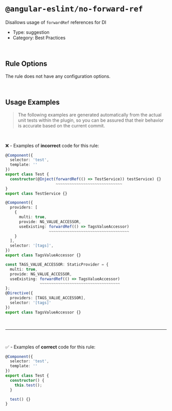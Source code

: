 <!--

  DO NOT EDIT.

  This markdown file was autogenerated using a mixture of the following files as the source of truth for its data:
  - ../../src/rules/no-forward-ref.ts
  - ../../tests/rules/no-forward-ref/cases.ts

  In order to update this file, it is therefore those files which need to be updated, as well as potentially the generator script:
  - ../../../../tools/scripts/generate-rule-docs.ts

-->

# `@angular-eslint/no-forward-ref`

Disallows usage of `forwardRef` references for DI

- Type: suggestion
- Category: Best Practices

<br>

## Rule Options

The rule does not have any configuration options.

<br>

## Usage Examples

> The following examples are generated automatically from the actual unit tests within the plugin, so you can be assured that their behavior is accurate based on the current commit.

<br>

❌ - Examples of **incorrect** code for this rule:

```ts
@Component({
  selector: 'test',
  template: ''
})
export class Test {
  constructor(@Inject(forwardRef(() => TestService)) testService) {}
                      ~~~~~~~~~~~~~~~~~~~~~~~~~~~~~
}
export class TestService {}
```

```ts
@Component({
  providers: [
    {
      multi: true,
      provide: NG_VALUE_ACCESSOR,
      useExisting: forwardRef(() => TagsValueAccessor)
                   ~~~~~~~~~~~~~~~~~~~~~~~~~~~~~~~~~~~
    }
  ],
  selector: '[tags]',
})
export class TagsValueAccessor {}
```

```ts
const TAGS_VALUE_ACCESSOR: StaticProvider = {
  multi: true,
  provide: NG_VALUE_ACCESSOR,
  useExisting: forwardRef(() => TagsValueAccessor)
               ~~~~~~~~~~~~~~~~~~~~~~~~~~~~~~~~~~~
};
@Directive({
  providers: [TAGS_VALUE_ACCESSOR],
  selector: '[tags]'
})
export class TagsValueAccessor {}
```

<br>

---

<br>

✅ - Examples of **correct** code for this rule:

```ts
@Component({
  selector: 'test',
  template: ''
})
export class Test {
  constructor() {
    this.test();
  }

  test() {}
}
```
